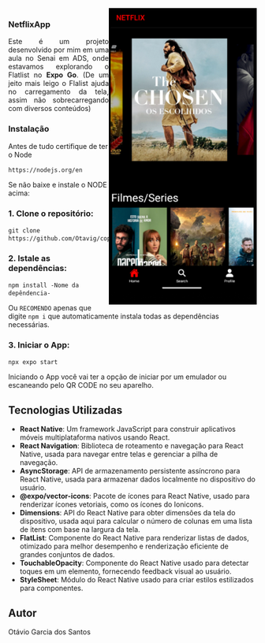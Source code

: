 
<img src="tel1.png" align="right" width="300px"/>

### NetflixApp
<p align="justify">Este é um projeto desenvolvido por mim em uma aula no Senai em ADS, onde estavamos explorando o Flatlist no <b>Expo Go</b>. (De um jeito mais leigo o Flalist ajuda no carregamento da tela, assim não sobrecarregando com diversos conteúdos) </p>

### Instalação

Antes de tudo certifique de ter o Node 
    
    https://nodejs.org/en
Se não baixe e instale o NODE acima:
    
### 1. Clone o repositório:

    git clone https://github.com/Otavig/copyNetflixApp.git

### 2. Istale as dependências: 

    npm install -Nome da depêndencia-
Ou `RECOMENDO` apenas que digite `npm i` que automaticamente instala todas as dependências necessárias.

### 3. Iniciar o App:

    npx expo start
Iniciando o App você vai ter a opção de iniciar por um emulador ou escaneando pelo QR CODE no seu aparelho.

## Tecnologias Utilizadas
- **React Native**: Um framework JavaScript para construir aplicativos móveis multiplataforma nativos usando React.
- **React Navigation**: Biblioteca de roteamento e navegação para React Native, usada para navegar entre telas e gerenciar a pilha de navegação.
- **AsyncStorage**: API de armazenamento persistente assíncrono para React Native, usada para armazenar dados localmente no dispositivo do usuário.
- **@expo/vector-icons**: Pacote de ícones para React Native, usado para renderizar ícones vetoriais, como os ícones do Ionicons.
- **Dimensions**: API do React Native para obter dimensões da tela do dispositivo, usada aqui para calcular o número de colunas em uma lista de itens com base na largura da tela.
- **FlatList**: Componente do React Native para renderizar listas de dados, otimizado para melhor desempenho e renderização eficiente de grandes conjuntos de dados.
- **TouchableOpacity**: Componente do React Native usado para detectar toques em um elemento, fornecendo feedback visual ao usuário.
- **StyleSheet**: Módulo do React Native usado para criar estilos estilizados para componentes.
  
## Autor

Otávio Garcia dos Santos
